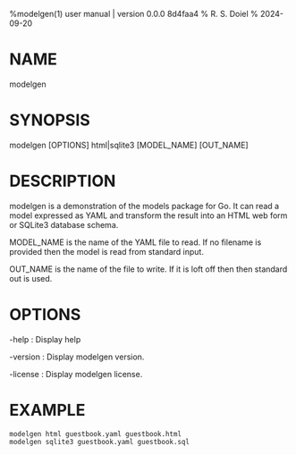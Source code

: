 %modelgen(1) user manual | version 0.0.0 8d4faa4
% R. S. Doiel
% 2024-09-20

# NAME

modelgen 

# SYNOPSIS

modelgen [OPTIONS] html|sqlite3 [MODEL_NAME] [OUT_NAME]

# DESCRIPTION

modelgen is a demonstration of the models package for Go.  It can read
a model expressed as YAML and transform the result into an HTML web form
or SQLite3 database schema.

MODEL_NAME is the name of the YAML file to read. If no filename is provided
then the model is read from standard input.

OUT_NAME is the name of the file to write. If it is loft off then
then standard out is used.

# OPTIONS

-help
: Display help

-version
: Display modelgen version.

-license
: Display modelgen license.

# EXAMPLE

~~~
modelgen html guestbook.yaml guestbook.html
modelgen sqlite3 guestbook.yaml guestbook.sql
~~~


